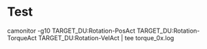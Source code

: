 # Test 

camonitor -g10 TARGET_DU:Rotation-PosAct TARGET_DU:Rotation-TorqueAct TARGET_DU:Rotation-VelAct | tee torque_0x.log